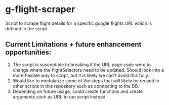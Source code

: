 # g-flight-scraper
Script to scrape flight details for a specific google flights URL which is defined in the script. 


## Current Limitations + future enhancement opportunities: 
1. The script is susceptible to breaking if the URL page code were to change where the flightSelectors need to be updated. Should look into a more flexible way to script, but it is likely we can't avoid this fully. 
2. Would like to modularize some of the steps that will likely be reused in other scripts in this repository such as connecting to the DB. 
3. Depending on future usage, could create functions and create arguments such as URL to run script instead. 